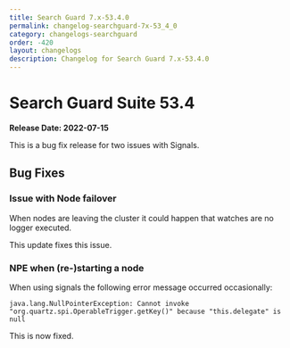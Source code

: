 ```yaml
---
title: Search Guard 7.x-53.4.0
permalink: changelog-searchguard-7x-53_4_0
category: changelogs-searchguard
order: -420
layout: changelogs
description: Changelog for Search Guard 7.x-53.4.0
---
```


<!--- Copyright 2021 floragunn GmbH -->

# Search Guard Suite 53.4

**Release Date: 2022-07-15**

This is a bug fix release for two issues with Signals.

## Bug Fixes

### Issue with Node failover

When nodes are leaving the cluster it could happen that watches are no logger executed.

This update fixes this issue. 

### NPE when (re-)starting a node

When using signals the following error message occurred occasionally:

```
java.lang.NullPointerException: Cannot invoke "org.quartz.spi.OperableTrigger.getKey()" because "this.delegate" is null
```

This is now fixed.